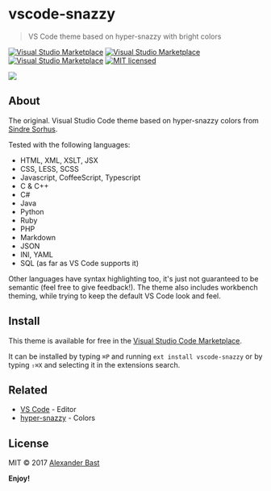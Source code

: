 # vscode-snazzy

> VS Code theme based on hyper-snazzy with bright colors

[![Visual Studio Marketplace](https://vsmarketplacebadge.apphb.com/version/alexanderbast.vscode-snazzy.svg)](https://marketplace.visualstudio.com/items/alexanderbast.vscode-snazzy) [![Visual Studio Marketplace](https://vsmarketplacebadge.apphb.com/installs/alexanderbast.vscode-snazzy.svg)](https://marketplace.visualstudio.com/items/alexanderbast.vscode-snazzy) [![Visual Studio Marketplace](https://vsmarketplacebadge.apphb.com/rating-short/alexanderbast.vscode-snazzy.svg)](https://marketplace.visualstudio.com/items/alexanderbast.vscode-snazzy) [![MIT licensed](https://img.shields.io/badge/license-MIT-blue.svg)](https://raw.githubusercontent.com/alexanderbast/vscode-snazzy/master/LICENSE)

![](https://raw.githubusercontent.com/alexanderbast/vscode-snazzy/master/sample.jpg)

## About

The original.
Visual Studio Code theme based on hyper-snazzy colors from [Sindre Sorhus](https://github.com/sindresorhus).

Tested with the following languages:

- HTML, XML, XSLT, JSX
- CSS, LESS, SCSS
- Javascript, CoffeeScript, Typescript
- C & C++
- C#
- Java
- Python
- Ruby
- PHP
- Markdown
- JSON
- INI, YAML
- SQL (as far as VS Code supports it)

Other languages have syntax highlighting too, it's just not guaranteed to be semantic (feel free to give feedback!).
The theme also includes workbench theming, while trying to keep the default VS Code look and feel.

## Install

This theme is available for free in the [Visual Studio Code Marketplace](https://marketplace.visualstudio.com/items/alexanderbast.vscode-snazzy).

It can be installed by typing `⌘P` and running `ext install vscode-snazzy` or by typing `⇧⌘X` and selecting it in the extensions search.

## Related

- [VS Code](https://github.com/Microsoft/vscode) - Editor
- [hyper-snazzy](https://github.com/sindresorhus/hyper-snazzy) - Colors

## License

MIT © 2017 [Alexander Bast](https://github.com/alexanderbast)

**Enjoy!**
